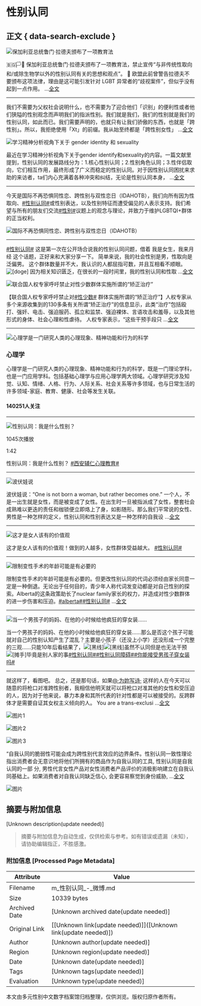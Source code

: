 # 性别认同

## 正文 { data-search-exclude }


![保加利亚总统鲁门·拉德夫颁布了一项教育法](https://wx3.sinaimg.cn/orj360/006bQTxmgy1hsp3mybqw9j30m80cijsr.jpg)

🇧🇬🏳️🌈 保加利亚总统鲁门·拉德夫颁布了一项教育法，禁止宣传“与非传统性取向和/或除生物学以外的性别认同有关的思想和观点”。 🫠 欧盟此前曾警告拉德夫不要颁布这项法律，理由是这可能引发针对 LGBT 异常者的“歧视案件”，但似乎没有起到一点作用。 ...[全文](/status/5067815252133192)

---

我们不需要为父权社会说明什么，也不需要为了迎合他们「识别」的便利性或者他们狭隘的性别观念而声明我们的指派性别。我们就是我们，我们的性别就是我们的性别认同，如此而已。我们需要声明的，也就只有让我们骄傲的东西，也就是「跨性别」。所以，我拒绝使用「Xt」的前缀。我从始至终都是「跨性别女性」 ...[全文](/status/4972337535649949)

![学习精神分析视角下关于 gender identity 和 sexuality](https://wx3.sinaimg.cn/orj360/ab4bfad0gy1hdcdlkvrvej21ww2pgn7m.jpg)

最近在学习精神分析视角下关于gender identify和sexuality的内容。一篇文献里提到，性别认同的发展路线分为：1.核心性别认同；2.性别角色认同；3.性伴侣取向，它们相互作用，最终形成了广义而稳定的性别认同。对于因性别认同困扰来求助的来访者，ta们内心充满着各种冲突和纠结，无论是性别认同本身， ...[全文](/status/4894561841973899)

---

今天是国际不再恐惧同性恋、跨性别与双性恋日（IDAHOTB），我们向所有因为性取向、[#性别认同#](https://m.weibo.cn/search?containerid=231522type%3D1%26t%3D10%26q%3D%23%E6%80%A7%E5%88%AB%E8%AE%A4%E5%90%8C%23&isnewpage=1&luicode=10000011&lfid=231522type%3D1%26t%3D10%26q%3D%23%E6%80%A7%E5%88%AB%E8%AE%A4%E5%90%8C%23&featurecode=10000085)或性别表达，以及性别特征而遭受偏见的人表示支持。我们希望与所有的朋友们交流[#性别#](https://m.weibo.cn/search?containerid=231522type%3D1%26t%3D10%26q%3D%23%E6%80%A7%E5%88%AB%23&isnewpage=1&luicode=10000011&lfid=231522type%3D1%26t%3D10%26q%3D%23%E6%80%A7%E5%88%AB%E8%AE%A4%E5%90%8C%23&featurecode=10000085)议题上的观念与理论，并致力于维护LGBTQI+群体的正当权利。

![国际不再恐惧同性恋、跨性别与双性恋日（IDAHOTB）](https://wx2.sinaimg.cn/orj360/6207b2fely1gqi0xg5m8cj20fu0aut9i.jpg)

---

[#性别认同#](https://m.weibo.cn/search?containerid=231522type%3D1%26t%3D10%26q%3D%23%E6%80%A7%E5%88%AB%E8%AE%A4%E5%90%8C%23&isnewpage=1&luicode=10000011&lfid=231522type%3D1%26t%3D10%26q%3D%23%E6%80%A7%E5%88%AB%E8%AE%A4%E5%90%8C%23&featurecode=10000085) 这是第一次在公开场合说我的性别认同问题，借着 我是女生，我来月经 这个话题，正好来和大家分享一下。 简单来说，我的社会性别是男，性取向是泛偏男。 这个群体数量并不大，我认识的人都屈指可数，并且互相看不顺眼。![[doge]](https://h5.sinaimg.cn/m/emoticon/icon/others/d_doge-be7f768d78.png) 因为相关知识匮乏，在很长的一段时间里，我的性别认同和性取 ...[全文](/status/4473754098666249)

![联合国人权专家呼吁禁止对性少数群体实施所谓的“矫正治疗”](https://wx4.sinaimg.cn/orj360/006EtEOjly1gc1wiko06vj30u0162dnc.jpg)

【联合国人权专家呼吁禁止对[#性少数#](https://m.weibo.cn/search?containerid=231522type%3D1%26t%3D10%26q%3D%23%E6%80%A7%E5%B0%91%E6%95%B0%23&isnewpage=1&luicode=10000011&lfid=231522type%3D1%26t%3D10%26q%3D%23%E6%80%A7%E5%88%AB%E8%AE%A4%E5%90%8C%23&featurecode=10000085) 群体实施所谓的“矫正治疗”】人权专家从多个来源收集到的130多条有关所谓“矫正治疗”的信息显示，此类“治疗”包括殴打、强奸、电击、强迫服药、孤立和监禁、强迫裸体、言语攻击和羞辱，以及其他形式的身体、社会心理和性虐待。 人权专家表示，“这些干预手段只 ...[全文](/status/4524562744773758)

---

![心理学是一门研究人类的心理现象、精神功能和行为的科学](https://wx1.sinaimg.cn/thumbnail/766b912cgy1fp25spcqr6j20fy0fyjs2.jpg)

### 心理学

心理学是一门研究人类的心理现象、精神功能和行为的科学，既是一门理论学科，也是一门应用学科。包括基础心理学与应用心理学两大领域。心理学研究涉及知觉、认知、情绪、人格、行为、人际关系、社会关系等许多领域，也与日常生活的许多领域-家庭、教育、健康、社会等发生关联。

#### 140251人关注

---

![性别认同：我是什么性别？](https://wx1.sinaimg.cn/orj480/60e5b8b5ly1hwtvkkvk4tj21hc0u0mzp.jpg)

1045次播放

1:42

性别认同：我是什么性别？ [#西安辅仁心理教育#](https://m.weibo.cn/search?containerid=231522type%3D1%26t%3D10%26q%3D%23%E8%A5%BF%E5%AE%89%E8%BE%85%E4%BB%81%E5%BF%83%E7%90%86%E6%95%99%E8%82%B2%23&extparam=%23%E8%A5%BF%E5%AE%89%E8%BE%85%E4%BB%81%E5%BF%83%E7%90%86%E6%95%99%E8%82%B2%23&luicode=10000011&lfid=231522type%3D1%26t%3D10%26q%3D%23%E6%80%A7%E5%88%AB%E8%AE%A4%E5%90%8C%23&featurecode=10000085)

---

![波伏娃说](https://wx2.sinaimg.cn/orj480/008xCPunly1hug6ek5rbzj30u01hcabb.jpg)

波伏娃说：“One is not born a woman, but rather becomes one.” 一个人，不是一出生就是女性，而是被变成了女性。在出生时一旦被指派成了女性，整套社会成熟难以更迭的责任和枷锁便立即烙上了身，如影随形。那么我们平常说的女性、男性是一种怎样的定义，性别认同和性别表达又是一种怎样的自我设 ...[全文](/status/5067594472882684)

---

![这才是女人该有的价值观](https://wx4.sinaimg.cn/orj480/008rssSugy1hsoe6ky1z0j30u00gwqc3.jpg)

这才是女人该有的价值观！做到的人越多，女性群体受益越大。 [#性别认同#](https://m.weibo.cn/search?containerid=231522type%3D1%26t%3D10%26q%3D%23%E6%80%A7%E5%88%AB%E8%AE%A4%E5%90%8C%23&isnewpage=1&luicode=10000011&lfid=231522type%3D1%26t%3D10%26q%3D%23%E6%80%A7%E5%88%AB%E8%AE%A4%E5%90%8C%23&featurecode=10000085)

---

![限制变性手术的年龄可能是有必要的](https://wx1.sinaimg.cn/orj360/007vS9tDly1hp5d6jsrikj31320i2431.jpg)

限制变性手术的年龄可能是有必要的。但更改性别认同的代词必须经由家长同意一定是一种倒退。无论出于任何目的，青少年人称代词发变动都是对自己性别的探索。Alberta的这条政策助长了nuclear family家长的权力，并造成对性少数群体的进一步伤害和压迫。[#alberta#](https://m.weibo.cn/search?containerid=231522type%3D1%26t%3D10%26q%3D%23alberta%23&luicode=10000011&lfid=231522type%3D1%26t%3D10%26q%3D%23%E6%80%A7%E5%88%AB%E8%AE%A4%E5%90%8C%23&featurecode=10000085)[#性别认同#](https://m.weibo.cn/search?containerid=231522type%3D1%26t%3D10%26q%3D%23%E6%80%A7%E5%88%AB%E8%AE%A4%E5%90%8C%23&isnewpage=1&luicode=10000011&lfid=231522type%3D1%26t%3D10%26q%3D%23%E6%80%A7%E5%88%AB%E8%AE%A4%E5%90%8C%23&featurecode=10000085) ...[全文](/status/4996596144277929)

---

![当一个男孩子的妈妈、在他的小时候给他疯狂的穿女装……](https://wx4.sinaimg.cn/orj360/008zh0nVgy1hmdw1axkt1j30wr1z0dvv.jpg)

当一个男孩子的妈妈、在他的小时候给他疯狂的穿女装……那么是否这个孩子可能就对自己的性别认知产生了混乱？主要是小孩子（还没上小学）还没形成一个完整的三观……只能10年后看结果了，![[黑线]](https://h5.sinaimg.cn/m/emoticon/icon/default/d_heixian-1bcf71bba6.png)![[黑线]](https://h5.sinaimg.cn/m/emoticon/icon/default/d_heixian-1bcf71bba6.png)虽然不认同但是也无法干预![[摊手]](https://h5.sinaimg.cn/m/emoticon/icon/default/d_tanshou-fa05d4eacf.png)毕竟是别人家的事[#性别认同#](https://m.weibo.cn/search?containerid=231522type%3D1%26t%3D10%26q%3D%23%E6%80%A7%E5%88%AB%E8%AE%A4%E5%90%8C%23&isnewpage=1&luicode=10000011&lfid=231522type%3D1%26t%3D10%26q%3D%23%E6%80%A7%E5%88%AB%E8%AE%A4%E5%90%8C%23&featurecode=10000085)[#性别认同障碍#](https://m.weibo.cn/search?containerid=231522type%3D1%26t%3D10%26q%3D%23%E6%80%A7%E5%88%AB%E8%AE%A4%E5%90%8C%E9%9A%9C%E7%A2%8D%23&luicode=10000011&lfid=231522type%3D1%26t%3D10%26q%3D%23%E6%80%A7%E5%88%AB%E8%AE%A4%E5%90%8C%23&featurecode=10000085)[#你能接受男孩子穿女装吗#](https://m.weibo.cn/search?containerid=231522type%3D1%26t%3D10%26q%3D%23%E4%BD%A0%E8%83%BD%E6%8E%A5%E5%8F%97%E7%94%B7%E5%AD%A9%E5%AD%90%E7%A9%BF%E5%A5%B3%E8%A3%85%E5%90%97%23&extparam=%23%E4%BD%A0%E8%83%BD%E6%8E%A5%E5%8F%97%E7%94%B7%E5%AD%A9%E5%AD%90%E7%A9%BF%E5%A5%B3%E8%A3%85%E5%90%97%23&luicode=10000011&lfid=231522type%3D1%26t%3D10%26q%3D%23%E6%80%A7%E5%88%AB%E8%AE%A4%E5%90%8C%23&featurecode=10000085)

---

就这样了，看图吧。 总之，还是那句话，如果[@·为妳写诗·](/n/·为妳写诗·) 这样的人在今天可以随意的将枪口对准跨性别者，我相信他明天就可以将枪口对准其他的女性和受压迫的人，因为对于他来说，暴力本身和其所代表的针对性都是可以被接受的。反跨群体才是需要自证其女权主义倾向的人。 You are a trans-exclusi ...[全文](/status/4979167118495501)

![图片1](https://wx4.sinaimg.cn/orj360/008zOoAjgy1hkuair17m3j30u01uoduh.jpg)

![图片2](https://wx3.sinaimg.cn/orj360/008zOoAjgy1hkuairpterj30u01uo112.jpg)

![图片3](https://wx3.sinaimg.cn/orj360/008zOoAjgy1hkuais7ggqj30u00ghgn4.jpg)

“自我认同的脆弱性可能会成为跨性别代言效应的边界条件。性别认同一致性理论指出消费者会无意识地将他们所拥有的商品作为自我认同的工具, 性别认同是自我认同的一部 分, 男性代言女性产品对女性消费者产品评价的消极影响建立在自我认同基础上。如果消费者对自我认同缺乏信心, 会更容易察觉到身份威胁, ...[全文](/status/4950345694840200)

![图片](https://wx1.sinaimg.cn/orj360/67310886ly1hiacfshe3ej20tt0jkwuf.jpg)
<!-- tcd_original_link https://m.weibo.cn/search?containerid=231522type%3D1%26t%3D10%26q%3D%23%E6%80%A7%E5%88%AB%E8%AE%A4%E5%90%8C%23&isnewpage=1&luicode=20000174&featurecode=10000085 -->


## 摘要与附加信息

<!-- tcd_abstract -->
[Unknown description(update needed)]
<!-- tcd_abstract_end -->

> 摘要与附加信息为自动生成，仅供检索与参考。如有错误或遗漏（未知），请协助编辑指正，不胜感激。

### 附加信息 [Processed Page Metadata]

| Attribute       | Value                                  |
|-----------------|----------------------------------------|
| Filename        | m_性别认同_-_微博.md                             |
| Size            | 10339 bytes                           |
| Archived Date   | [Unknown archived date(update needed)]                             |
| Original Link   | [[Unknown link(update needed)]]([Unknown link(update needed)])                       |
| Author          | [Unknown author(update needed)]                               |
| Region          | [Unknown region(update needed)]                               |
| Date            | [Unknown date(update needed)]                                 |
| Tags            | [Unknown tags(update needed)]                                 |
| Evaluation            | [Unknown type(update needed)]                                 |
<!-- tcd_table_end -->

本文由多元性别中文数字档案馆归档整理，仅供浏览。版权归原作者所有。

